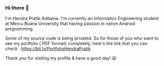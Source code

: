 ### Hi there 👋

<!--
**adtmhendra/adtmhendra** is a ✨ _special_ ✨ repository because its `README.md` (this file) appears on your GitHub profile.

Here are some ideas to get you started:

- 🔭 I’m currently working on ...
- 🌱 I’m currently learning ...
- 👯 I’m looking to collaborate on ...
- 🤔 I’m looking for help with ...
- 💬 Ask me about ...
- 📫 How to reach me: ...
- 😄 Pronouns: ...
- ⚡ Fun fact: ...
-->

I'm Hendra Pratik Aditama.
I'm currently an Informatics Engineering student at Mercu Buana University that having passion in native Android programming.

Some of my source code is being privated. So for those of you who want to see my portfolio (.PDF format) completely, here's the link that you can check : https://bit.ly/PortfolioHendraPratik

Thank you for visiting my profile & have a good day! :smiley:
